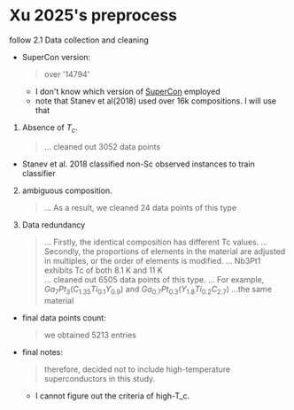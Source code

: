 
# Xu 2025's preprocess  
follow 2.1 Data collection and cleaning
* SuperCon version:  
    > over '14794'  
    * I don't know which version of [SuperCon](https://mdr.nims.go.jp/collections/5712mb227) employed
    * note that Stanev et al(2018) used over 16k compositions. I will use that
1. Absence of $T_c$.   
    > ... cleaned out 3052 data points  
* Stanev et al. 2018 classified non-Sc observed instances to train classifier
2. ambiguous composition.   
    > ... As a result, we cleaned 24 data points of this type
3. Data redundancy
    > ... Firstly, the identical composition has different Tc values.
    > ... Secondly, the proportions of elements in the material are adjusted in multiples, or the order of elements is modified.
    > ... Nb3Pt1 exhibits Tc of both 8.1 K and 11 K  
    > ... cleaned out 6505 data points of this type.
    > ... For example, $Ga_7Pt_3(C_{1.35}Ti_{0.1}Y_{0.9})$ and $Ga_{0.7}Pt_{0.3}(Y_{1.8}Ti_{0.2}C_{2.7})$ ...the same material
 
* final data points count:
    > we obtained 5213 entries

* final notes: 
    > therefore, decided not to include high-temperature superconductors in this study.
    * I cannot figure out the criteria of high-T_c.